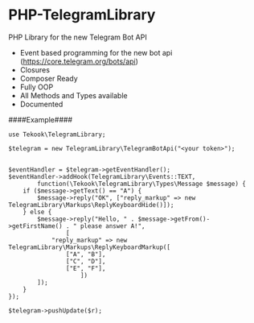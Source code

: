 # PHP-TelegramLibrary
PHP Library for the new Telegram Bot API

* Event based programming for the new bot api (https://core.telegram.org/bots/api)
* Closures
* Composer Ready 
* Fully OOP
* All Methods and Types available
* Documented

####Example####

````
use Tekook\TelegramLibrary;

$telegram = new TelegramLibrary\TelegramBotApi("<your token>");


$eventHandler = $telegram->getEventHandler();
$eventHandler->addHook(TelegramLibrary\Events::TEXT,
        function(\Tekook\TelegramLibrary\Types\Message $message) {
    if ($message->getText() == "A") {
        $message->reply("OK", ["reply_markup" => new TelegramLibrary\Markups\ReplyKeyboardHide()]);
    } else {
        $message->reply("Hello, " . $message->getFrom()->getFirstName() . " please answer A!",
                [
            "reply_markup" => new TelegramLibrary\Markups\ReplyKeyboardMarkup([
                ["A", "B"],
                ["C", "D"],
                ["E", "F"],
                    ])
        ]);
    }
});

$telegram->pushUpdate($r);
````
